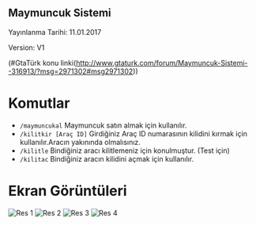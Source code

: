 ## Maymuncuk Sistemi

Yayınlanma Tarihi: 11.01.2017

Version: V1

 (#GtaTürk konu linki(http://www.gtaturk.com/forum/Maymuncuk-Sistemi--316913/?msg=2971302#msg2971302))
# Komutlar

- ```/maymuncukal``` Maymuncuk satın almak için kullanılır.
- ```/kilitkir [Araç ID]``` Girdiğiniz Araç ID numarasının kilidini kırmak için kullanılır.Aracın yakınında olmalısınız.
- ```/kilitle``` Bindiğiniz aracı kilitlemeniz için konulmuştur. (Test için)
- ```/kilitac``` Bindiğiniz aracın kilidini açmak için kullanılır.

# Ekran Görüntüleri

![Res 1](http://i.hizliresim.com/kG7Ol7.png)
![Res 2](http://i.hizliresim.com/Nl8Z7N.png)
![Res 3](http://i.hizliresim.com/ad8z6R.png)
![Res 4](http://i.hizliresim.com/Yq8gAa.png)